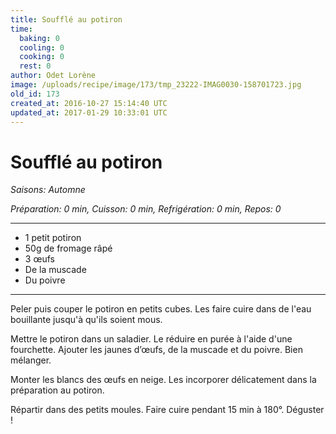 ```yaml
---
title: Soufflé au potiron
time:
  baking: 0
  cooling: 0
  cooking: 0
  rest: 0
author: Odet Lorène
image: /uploads/recipe/image/173/tmp_23222-IMAG0030-158701723.jpg
old_id: 173
created_at: 2016-10-27 15:14:40 UTC
updated_at: 2017-01-29 10:33:01 UTC
---
```


# Soufflé au potiron

_Saisons: Automne_

_Préparation: 0 min, Cuisson: 0 min, Refrigération: 0 min, Repos: 0_

---

- 1 petit potiron
- 50g de fromage râpé
- 3 œufs
- De la muscade
- Du poivre

---

Peler puis couper le potiron en petits cubes. Les faire cuire dans de l'eau bouillante jusqu'à qu'ils soient mous.

Mettre le potiron dans un saladier. Le réduire en purée à l'aide d'une fourchette. Ajouter les jaunes d’œufs, de la muscade et du poivre. Bien mélanger.

Monter les blancs des œufs en neige. Les incorporer délicatement dans la préparation au potiron.

Répartir dans des petits moules. Faire cuire pendant 15 min à 180°. Déguster !
